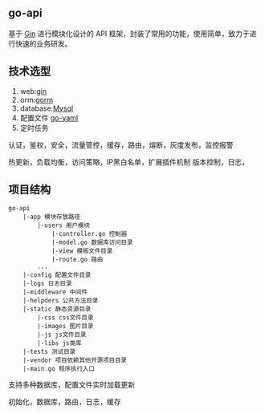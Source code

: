 ## go-api

基于 [Gin](https://github.com/gin-gonic/gin) 进行模块化设计的 API 框架，封装了常用的功能，使用简单，致力于进行快速的业务研发。

## 技术选型
1. web:[gin](https://github.com/gin-gonic/gin)
2. orm:[gorm](https://github.com/jinzhu/gorm)
3. database:[Mysql](https://github.com/mattn/go-sqlite3)
4. 配置文件 [go-yaml](https://github.com/go-yaml/yaml)
5. 定时任务

认证，鉴权，安全，流量管控，缓存，路由，熔断，灰度发布，监控报警

热更新，负载均衡，访问策略，IP黑白名单，扩展插件机制
版本控制，日志，

## 项目结构
```
go-api
    |-app 模块存放路径
        |-users 用户模块
            |-controller.go 控制器
            |-model.go 数据库访问目录
            |-view 模板文件目录
            |-route.go 路由
        ...
    |-config 配置文件目录
    |-logs 日志目录
    |-middleware 中间件
    |-helpders 公共方法目录
    |-static 静态资源目录
        |-css css文件目录
        |-images 图片目录
        |-js js文件目录
        |-libs js类库
    |-tests 测试目录
    |-vendor 项目依赖其他开源项目目录
    |-main.go 程序执行入口
```

支持多种数据库，配置文件实时加载更新

初始化，数据库，路由，日志，缓存